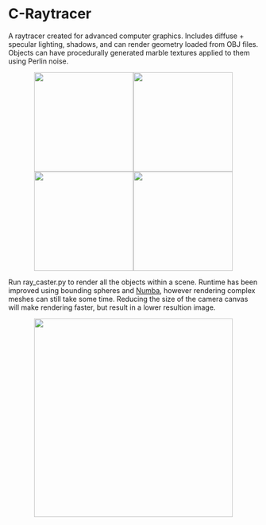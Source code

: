 # C-Raytracer
A raytracer created for advanced computer graphics. Includes diffuse + specular lighting, shadows, and can render 
geometry loaded from OBJ files. Objects can have procedurally generated marble textures applied to them using Perlin 
noise.

<p align="center">
<img src="img/grey_sphere.png" height="200" width="200"><img src="img/teapot.png" height="200" width="200"><img src="img/sphere_shadows.png" height="200" width="200"><img src="img/yellow_sphere.png" height="200" width="200">
</p>

Run ray_caster.py to render all the objects within a scene. Runtime has been improved using
bounding spheres and [Numba](https://numba.pydata.org/), however rendering complex meshes can still take some time. Reducing
the size of the camera canvas will make rendering faster, but result in a lower resultion image. 

<p align="center">
  <img src="img/bunny_scene.png" height="400" width="400">
</p>
